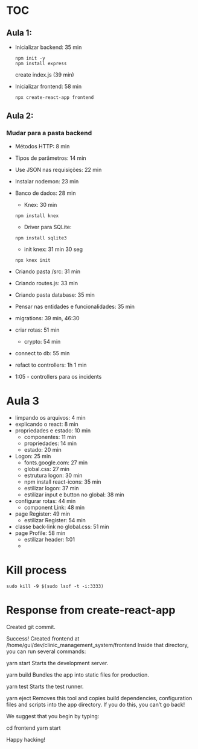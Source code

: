 # TOC
## Aula 1:
* Inicializar backend: 35 min
  ```shell
  npm init -y
  npm install express
  ```
  create index.js (39 min)

* Inicializar frontend: 58 min
  ```shell
  npx create-react-app frontend
  ```

## Aula 2:
### Mudar para a pasta backend
* Métodos HTTP: 8 min
* Tipos de parâmetros: 14 min
* Use JSON nas requisições: 22 min
* Instalar nodemon: 23 min
* Banco de dados: 28 min
  * Knex: 30 min
  ```shell
  npm install knex
  ```
  * Driver para SQLite: 
  ```
  npm install sqlite3
  ```
  * init knex: 31 min 30 seg
  ```shel
  npx knex init
  ```

* Criando pasta /src: 31 min
* Criando routes.js: 33 min
* Criando pasta database: 35 min
* Pensar nas entidades e funcionalidades: 35 min
* migrations: 39 min, 46:30
* criar rotas: 51 min
  * crypto: 54 min
* connect to db: 55 min
* refact to controllers: 1h 1 min
* 1:05 - controllers para os incidents

# Aula 3
* limpando os arquivos: 4 min
* explicando o react: 8 min
* propriedades e estado: 10 min
  * componentes: 11 min
  * propriedades: 14 min
  * estado: 20 min
* Logon: 25 min
  * fonts.google.com: 27 min
  * global.css: 27 min
  * estrutura logon: 30 min
  * npm install react-icons: 35 min
  * estilizar logon: 37 min
  * estilizar input e button no global: 38 min
* configurar rotas: 44 min
  * component Link: 48 min
* page Register: 49 min
  * estilizar Register: 54 min
* classe back-link no global.css: 51 min
* page Profile: 58 min
  * estilizar header: 1:01
  * 
  








# Kill process
```shell
sudo kill -9 $(sudo lsof -t -i:3333)
```

# Response from create-react-app
Created git commit.

Success! Created frontend at /home/gui/dev/clinic_management_system/frontend
Inside that directory, you can run several commands:

  yarn start
    Starts the development server.

  yarn build
    Bundles the app into static files for production.

  yarn test
    Starts the test runner.

  yarn eject
    Removes this tool and copies build dependencies, configuration files
    and scripts into the app directory. If you do this, you can’t go back!

We suggest that you begin by typing:

  cd frontend
  yarn start

Happy hacking!